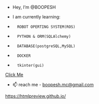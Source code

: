 - Hey, I’m @BOOPESH

-  I am currently learning:
-       ROBOT OPERTING SYSTEM(ROS)
-       PYTHON & ORM(SQLAlchemy)
-       DATABASE(postgreSQL,MySQL)
-       DOCKER
-       tkinter(gui)
<a href="?https://github.com/BOOPESH-foxy/Portfolio-boo/blob/main/templatemo_512_moonlight/index.html
" title="     Click Me">Click Me</a>
- 📫 reach me - boopesh.mc@gmail.com
<!---
BOOPESH-foxy/BOOPESH-foxy is a ✨ special ✨ repository because its `README.md` (this file) appears on your GitHub profile.
You can click the Preview link to take a look at your changes.
--->
https://htmlpreview.github.io/
